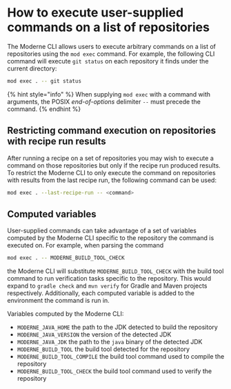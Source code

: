 # How to execute user-supplied commands on a list of repositories

The Moderne CLI allows users to execute arbitrary commands on a list of repositories using the `mod exec` command. For example, the following CLI command will execute `git status` on each repository it finds under the current directory:
```bash
mod exec . -- git status
```

{% hint style="info" %}
When supplying `mod exec` with a command with arguments, the POSIX _end-of-options_ delimiter `--` must precede the command.
{% endhint %}

## Restricting command execution on repositories with recipe run results

After running a recipe on a set of repositories you may wish to execute a command on those repositories but only if the recipe run produced results. To restrict the Moderne CLI to only execute the command on repositories with results from the last recipe run, the following command can be used:
```bash
mod exec . --last-recipe-run -- <command>
``` 

## Computed variables

User-supplied commands can take advantage of a set of variables computed by the Moderne CLI specific to the repository the command is executed on. For example, when parsing the command

```bash
mod exec . -- MODERNE_BUILD_TOOL_CHECK
```

the Moderne CLI will substitute `MODERNE_BUILD_TOOL_CHECK` with the
build tool command to run verification tasks specific to the repository. This
would expand to `gradle check` and `mvn verify` for Gradle and Maven projects
respectively. Additionally, each computed variable is added to the environment
the command is run in.

Variables computed by the Moderne CLI:
- `MODERNE_JAVA_HOME` the path to the JDK detected to build the repository
- `MODERNE_JAVA_VERSION` the version of the detected JDK
- `MODERNE_JAVA_JDK` the path to the `java` binary of the detected JDK
- `MODERNE_BUILD_TOOL` the build tool detected for the repository
- `MODERNE_BUILD_TOOL_COMPILE` the build tool command used to compile the repository
- `MODERNE_BUILD_TOOL_CHECK` the build tool command used to verify the repository

